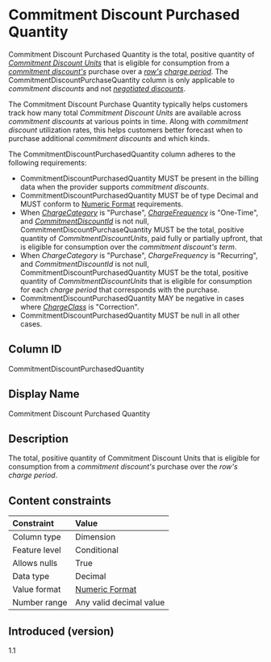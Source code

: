 # Commitment Discount Purchased Quantity

Commitment Discount Purchased Quantity is the total, positive quantity of [*Commitment Discount Units*](#commitmentdiscountunit) that is eligible for consumption from a [*commitment discount's*](#glossary:commitment-discount) purchase over a [*row's*](glossary:row) [*charge period*](#glossary:chargeperiod). The CommitmentDiscountPurchaseQuantity column is only applicable to *commitment discounts* and not [*negotiated discounts*](#glossary:negotiated-discount).

The Commitment Discount Purchase Quantity typically helps customers track how many total *Commitment Discount Units* are available across *commitment discounts* at various points in time. Along with *commitment discount* utilization rates, this helps customers better forecast when to purchase additional *commitment discounts* and which kinds.

The CommitmentDiscountPurchasedQuantity column adheres to the following requirements:

* CommitmentDiscountPurchasedQuantity MUST be present in the billing data when the provider supports *commitment discounts*.
* CommitmentDiscountPurchasedQuantity MUST be of type Decimal and MUST conform to [Numeric Format](#numericformat) requirements.
* When [*ChargeCategory*](#chargecategory) is "Purchase", [*ChargeFrequency*](#chargefrequency) is "One-Time", and [*CommitmentDiscountId*](#commitmentdiscountid) is not null, CommitmentDiscountPurchaseQuantity MUST be the total, positive quantity of *CommitmentDiscountUnits*, paid fully or partially upfront, that is eligible for consumption over the *commitment discount's* *term*.
* When *ChargeCategory* is "Purchase", *ChargeFrequency* is "Recurring", and *CommitmentDiscountId* is not null, CommitmentDiscountPurchasedQuantity MUST be the total, positive quantity of *CommitmentDiscountUnits* that is eligible for consumption for each *charge period* that corresponds with the purchase.
* CommitmentDiscountPurchasedQuantity MAY be negative in cases where [*ChargeClass*](#chargeclass) is "Correction".
* CommitmentDiscountPurchasedQuantity MUST be null in all other cases.

## Column ID

CommitmentDiscountPurchasedQuantity

## Display Name

Commitment Discount Purchased Quantity

## Description

The total, positive quantity of Commitment Discount Units that is eligible for consumption from a *commitment discount's* purchase over the *row's* *charge period*.

## Content constraints

| Constraint      | Value            |
|:----------------|:-----------------|
| Column type     | Dimension        |
| Feature level   | Conditional      |
| Allows nulls    | True             |
| Data type       | Decimal          |
| Value format    | [Numeric Format](#numericformat) |
| Number range    | Any valid decimal value |

## Introduced (version)

1.1
